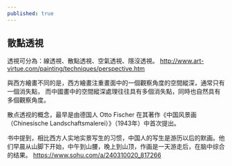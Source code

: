 ```yaml
---
published: true
---
```

## 散點透視

透視可分為：線透視、散點透視、空氣透視、隱沒透視。 
  http://www.art-virtue.com/painting/techniques/perspective.htm
  
與西方繪畫不同的是，西方繪畫注重畫面中的一個觀察角度的空間縱深，通常只有一個消失點，
而中國畫中的空間縱深處理往往具有多個消失點，同時也自然具有多個觀察角度。


散点透视的概念，最早是由德国人 Otto Fischer 在其著作《中国风景画（Chinesische Landschaftsmalerei）》（1943年）中首次提出。

书中提到，相比西方人实地实景写生的习惯，中国人的写生是游历以后的默画。他们早晨从山脚下开始，中午到山腰，晚上到山顶，作画是一天游走后，在脑中综合的结果。
  https://www.sohu.com/a/240310020_817266

